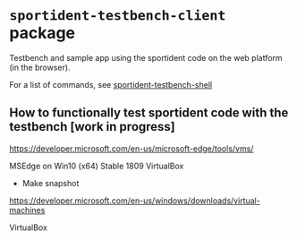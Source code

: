 # `sportident-testbench-client` package

Testbench and sample app using the sportident code on the web platform (in the browser).

For a list of commands, see [sportident-testbench-shell](../sportident-testbench-shell/)


## How to functionally test sportident code with the testbench [work in progress]

https://developer.microsoft.com/en-us/microsoft-edge/tools/vms/

MSEdge on Win10 (x64) Stable 1809
VirtualBox

- Make snapshot


https://developer.microsoft.com/en-us/windows/downloads/virtual-machines

VirtualBox
